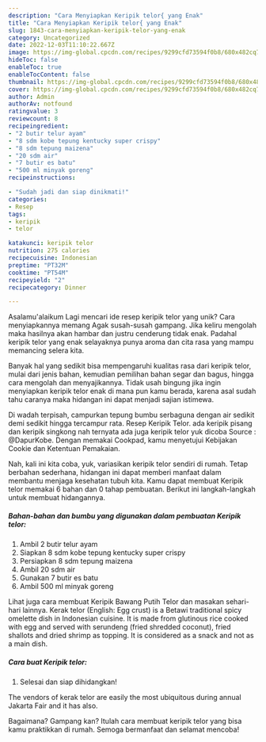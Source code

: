 ```yaml
---
description: "Cara Menyiapkan Keripik telor{ yang Enak"
title: "Cara Menyiapkan Keripik telor{ yang Enak"
slug: 1843-cara-menyiapkan-keripik-telor-yang-enak
category: Uncategorized
date: 2022-12-03T11:10:22.667Z
image: https://img-global.cpcdn.com/recipes/9299cfd73594f0b8/680x482cq70/keripik-telor-foto-resep-utama.jpg
hideToc: false
enableToc: true
enableTocContent: false
thumbnail: https://img-global.cpcdn.com/recipes/9299cfd73594f0b8/680x482cq70/keripik-telor-foto-resep-utama.jpg
cover: https://img-global.cpcdn.com/recipes/9299cfd73594f0b8/680x482cq70/keripik-telor-foto-resep-utama.jpg
author: Admin
authorAv: notfound
ratingvalue: 3
reviewcount: 8
recipeingredient:
- "2 butir telur ayam"
- "8 sdm kobe tepung kentucky super crispy"
- "8 sdm tepung maizena"
- "20 sdm air"
- "7 butir es batu"
- "500 ml minyak goreng"
recipeinstructions:

- "Sudah jadi dan siap dinikmati!"
categories:
- Resep
tags:
- keripik
- telor

katakunci: keripik telor 
nutrition: 275 calories
recipecuisine: Indonesian
preptime: "PT32M"
cooktime: "PT54M"
recipeyield: "2"
recipecategory: Dinner

---
```



Asalamu'alaikum Lagi mencari ide resep keripik telor yang unik? Cara menyiapkannya memang Agak susah-susah gampang. Jika keliru mengolah maka hasilnya akan hambar dan justru cenderung tidak enak. Padahal keripik telor yang enak selayaknya punya aroma dan cita rasa yang mampu memancing selera kita.


Banyak hal yang sedikit bisa mempengaruhi kualitas rasa dari keripik telor, mulai dari jenis bahan, kemudian pemilihan bahan segar dan bagus, hingga cara mengolah dan menyajikannya. Tidak usah bingung jika ingin menyiapkan keripik telor enak di mana pun kamu berada, karena asal sudah tahu caranya maka hidangan ini dapat menjadi sajian istimewa.

Di wadah terpisah, campurkan tepung bumbu serbaguna dengan air sedikit demi sedikit hingga tercampur rata. Resep Keripik Telor. ada keripik pisang dan keripik singkong nah ternyata ada juga keripik telor yuk dicoba Source : @DapurKobe. Dengan memakai Cookpad, kamu menyetujui Kebijakan Cookie dan Ketentuan Pemakaian.


Nah, kali ini kita coba, yuk, variasikan keripik telor sendiri di rumah. Tetap berbahan sederhana, hidangan ini dapat memberi manfaat dalam membantu menjaga kesehatan tubuh kita. Kamu dapat membuat Keripik telor memakai 6 bahan dan 0 tahap pembuatan. Berikut ini langkah-langkah untuk membuat hidangannya.

<!--inarticleads1-->

##### Bahan-bahan dan bumbu yang digunakan dalam pembuatan Keripik telor:

1. Ambil 2 butir telur ayam
1. Siapkan 8 sdm kobe tepung kentucky super crispy
1. Persiapkan 8 sdm tepung maizena
1. Ambil 20 sdm air
1. Gunakan 7 butir es batu
1. Ambil 500 ml minyak goreng


Lihat juga cara membuat Keripik Bawang Putih Telor dan masakan sehari-hari lainnya. Kerak telor (English: Egg crust) is a Betawi traditional spicy omelette dish in Indonesian cuisine. It is made from glutinous rice cooked with egg and served with serundeng (fried shredded coconut), fried shallots and dried shrimp as topping. It is considered as a snack and not as a main dish. 

<!--inarticleads2-->

##### Cara buat Keripik telor:


1. Selesai dan siap dihidangkan!

The vendors of kerak telor are easily the most ubiquitous during annual Jakarta Fair and it has also. 

Bagaimana? Gampang kan? Itulah cara membuat keripik telor yang bisa kamu praktikkan di rumah. Semoga bermanfaat dan selamat mencoba!
